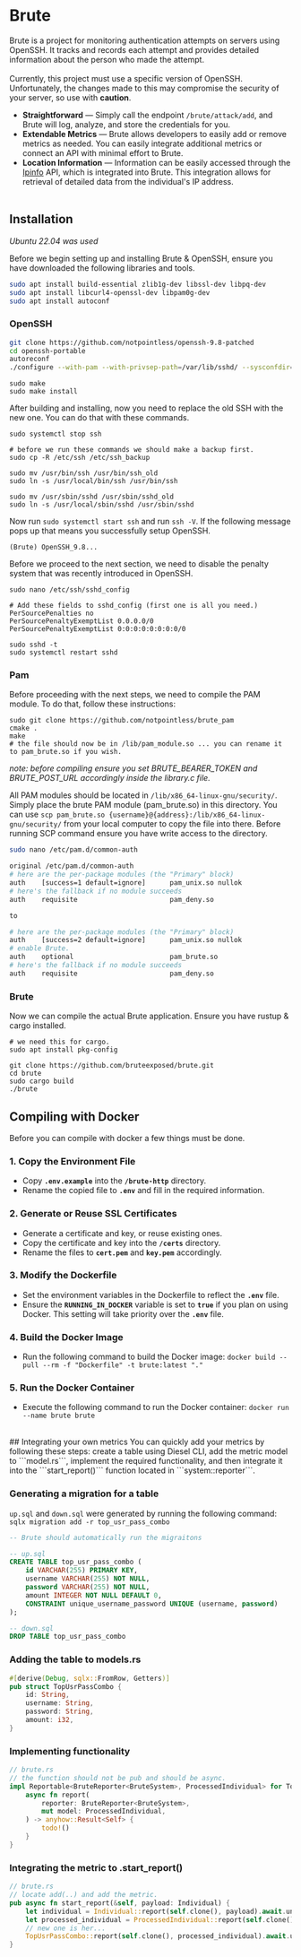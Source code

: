 # Brute
Brute is a project for monitoring authentication attempts on servers using OpenSSH. It tracks and records each attempt and provides detailed information about the person who made the attempt.
<br><br>
Currently, this project must use a specific version of OpenSSH. Unfortunately, the changes made to this may compromise the security of your server, so use with <b>caution</b>.

* <b>Straightforward</b> — Simply call the endpoint ```/brute/attack/add```, and Brute will log, analyze, and store the credentials for you.
* <b>Extendable Metrics</b> — Brute allows developers to easily add or remove metrics as needed. You can easily integrate additional metrics or connect an API with minimal effort to Brute.
* <b>Location Information</b> — Information can be easily accessed through the [Ipinfo](https://ipinfo.io//) API, which is integrated into Brute. This integration allows for retrieval of detailed data from the individual's IP address.
<br><br>
## Installation
*Ubuntu 22.04 was used*

Before we begin setting up and installing Brute & OpenSSH, ensure you have downloaded the following libraries and tools.
```bash
sudo apt install build-essential zlib1g-dev libssl-dev libpq-dev 
sudo apt install libcurl4-openssl-dev libpam0g-dev
sudo apt install autoconf
```
### OpenSSH
```bash
git clone https://github.com/notpointless/openssh-9.8-patched
cd openssh-portable
autoreconf
./configure --with-pam --with-privsep-path=/var/lib/sshd/ --sysconfdir=/etc/ssh
```
```
sudo make
sudo make install
```
After building and installing, now you need to replace the old SSH with the new one. You can do that with these commands.
```
sudo systemctl stop ssh

# before we run these commands we should make a backup first.
sudo cp -R /etc/ssh /etc/ssh_backup

sudo mv /usr/bin/ssh /usr/bin/ssh_old
sudo ln -s /usr/local/bin/ssh /usr/bin/ssh

sudo mv /usr/sbin/sshd /usr/sbin/sshd_old
sudo ln -s /usr/local/sbin/sshd /usr/sbin/sshd
```
Now run ```sudo systemctl start ssh``` and run ```ssh -V```. If the following message pops up that means you successfully setup OpenSSH.
```
(Brute) OpenSSH_9.8...
```
Before we proceed to the next section, we need to disable the penalty system that was recently introduced in OpenSSH.
```
sudo nano /etc/ssh/sshd_config

# Add these fields to sshd_config (first one is all you need.)
PerSourcePenalties no
PerSourcePenaltyExemptList 0.0.0.0/0
PerSourcePenaltyExemptList 0:0:0:0:0:0:0:0/0

sudo sshd -t
sudo systemctl restart sshd
```

### Pam
Before proceeding with the next steps, we need to compile the PAM module. To do that, follow these instructions:
```
sudo git clone https://github.com/notpointless/brute_pam
cmake .
make
# the file should now be in /lib/pam_module.so ... you can rename it to pam_brute.so if you wish.
```
*note: before compiling ensure you set BRUTE_BEARER_TOKEN and BRUTE_POST_URL accordingly inside the library.c file.*

All PAM modules should be located in ```/lib/x86_64-linux-gnu/security/```. Simply place the brute PAM module (pam_brute.so) in this directory.
You can use ```scp pam_brute.so {username}@{address}:/lib/x86_64-linux-gnu/security/``` from your local computer to copy the file into there. Before running SCP command ensure you have write access to the directory.
```bash
sudo nano /etc/pam.d/common-auth

original /etc/pam.d/common-auth
# here are the per-package modules (the "Primary" block)
auth    [success=1 default=ignore]      pam_unix.so nullok
# here's the fallback if no module succeeds
auth    requisite                       pam_deny.so

to

# here are the per-package modules (the "Primary" block)
auth    [success=2 default=ignore]      pam_unix.so nullok
# enable Brute.
auth    optional                        pam_brute.so
# here's the fallback if no module succeeds
auth    requisite                       pam_deny.so
```
### Brute
Now we can compile the actual Brute application. Ensure you have rustup & cargo installed.
```
# we need this for cargo.
sudo apt install pkg-config

git clone https://github.com/bruteexposed/brute.git
cd brute
sudo cargo build
./brute
```
## Compiling with Docker
Before you can compile with docker a few things must be done. 
### 1. Copy the Environment File
* Copy **```.env.example```** into the **```/brute-http```** directory.
* Rename the copied file to **```.env```** and fill in the required information.
### 2. Generate or Reuse SSL Certificates
* Generate a certificate and key, or reuse existing ones.
* Copy the certificate and key into the **```/certs```** directory.
* Rename the files to **```cert.pem```**  and **```key.pem```** accordingly.
### 3. Modify the Dockerfile
* Set the environment variables in the Dockerfile to reflect the **```.env```** file.
* Ensure the **```RUNNING_IN_DOCKER```** variable is set to **```true```** if you plan on using Docker. This setting will take priority over the **```.env```** file.
### 4. Build the Docker Image
* Run the following command to build the Docker image:
```docker build --pull --rm -f "Dockerfile" -t brute:latest "."```
### 5. Run the Docker Container
* Execute the following command to run the Docker container:
```docker run --name brute brute```
<br>
## Integrating your own metrics
You can quickly add your metrics by following these steps: create a table using Diesel CLI, add the metric model to ```model.rs```, implement the required functionality, and then integrate it into the ```start_report()``` function located in ```system::reporter```.

### Generating a migration for a table
```up.sql``` and ```down.sql``` were generated by running the following command: ```sqlx migration add -r top_usr_pass_combo```
```sql
-- Brute should automatically run the migraitons
```
```sql
-- up.sql
CREATE TABLE top_usr_pass_combo (
    id VARCHAR(255) PRIMARY KEY,
    username VARCHAR(255) NOT NULL,
    password VARCHAR(255) NOT NULL,
    amount INTEGER NOT NULL DEFAULT 0,
    CONSTRAINT unique_username_password UNIQUE (username, password)
);
```
```sql
-- down.sql
DROP TABLE top_usr_pass_combo
```
### Adding the table to models.rs
```rust
#[derive(Debug, sqlx::FromRow, Getters)]
pub struct TopUsrPassCombo {
    id: String,
    username: String,
    password: String,
    amount: i32,
}
```
### Implementing functionality
```rust
// brute.rs
// the function should not be pub and should be async.
impl Reportable<BruteReporter<BruteSystem>, ProcessedIndividual> for TopUsrPassCombo {
    async fn report(
        reporter: BruteReporter<BruteSystem>,
        mut model: ProcessedIndividual,
    ) -> anyhow::Result<Self> {
        todo!()
    }
}
```
### Integrating the metric to .start_report()
```rust
// brute.rs
// locate add(..) and add the metric.
pub async fn start_report(&self, payload: Individual) {
    let individual = Individual::report(self.clone(), payload).await.unwrap();
    let processed_individual = ProcessedIndividual::report(self.clone(), individual).await.unwrap();
    // new one is her...
    TopUsrPassCombo::report(self.clone(), processed_individual).await.unwrap();
}
```
